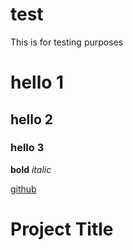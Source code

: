 # test
This is for testing purposes 
# hello 1
## hello 2
### hello 3

**bold** 
*italic*

[github](https://github.com)  

# Project Title 



